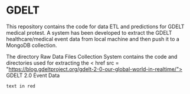 # GDELT

This repository contains the code for data ETL and predictions for GDELT medical protest. A system has been developed to extract the GDELT healthcare/medical event data from local machine and then push it to a MongoDB collection.

The directory Raw Data Files Collection System contains the code and directories used for extracting the < href src = "https://blog.gdeltproject.org/gdelt-2-0-our-global-world-in-realtime/"> GDELT 2.0 Event Data</href>

```diff
text in red
```
